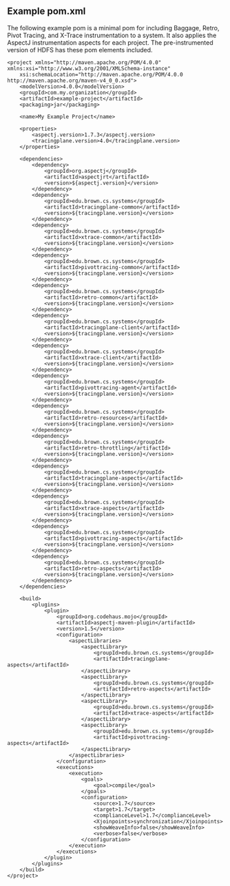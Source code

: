 ## Example pom.xml

The following example pom is a minimal pom for including Baggage, Retro, Pivot Tracing, and X-Trace instrumentation to a system.  It also applies the AspectJ instrumentation aspects for each project.  The pre-instrumented version of HDFS has these pom elements included.

	<project xmlns="http://maven.apache.org/POM/4.0.0" xmlns:xsi="http://www.w3.org/2001/XMLSchema-instance"
	    xsi:schemaLocation="http://maven.apache.org/POM/4.0.0 http://maven.apache.org/maven-v4_0_0.xsd">
	    <modelVersion>4.0.0</modelVersion>
	    <groupId>com.my.organization</groupId>
	    <artifactId>example-project</artifactId>
	    <packaging>jar</packaging>

	    <name>My Example Project</name>

	    <properties>
	        <aspectj.version>1.7.3</aspectj.version>
		   	<tracingplane.version>4.0</tracingplane.version>
		</properties>

		<dependencies>
			<dependency>
				<groupId>org.aspectj</groupId>
				<artifactId>aspectjrt</artifactId>
				<version>${aspectj.version}</version>
			</dependency>
			<dependency>
				<groupId>edu.brown.cs.systems</groupId>
				<artifactId>tracingplane-common</artifactId>
				<version>${tracingplane.version}</version>
			</dependency>
			<dependency>
				<groupId>edu.brown.cs.systems</groupId>
				<artifactId>xtrace-common</artifactId>
				<version>${tracingplane.version}</version>
			</dependency>
			<dependency>
				<groupId>edu.brown.cs.systems</groupId>
				<artifactId>pivottracing-common</artifactId>
				<version>${tracingplane.version}</version>
			</dependency>
			<dependency>
				<groupId>edu.brown.cs.systems</groupId>
				<artifactId>retro-common</artifactId>
				<version>${tracingplane.version}</version>
			</dependency>
			<dependency>
				<groupId>edu.brown.cs.systems</groupId>
				<artifactId>tracingplane-client</artifactId>
				<version>${tracingplane.version}</version>
			</dependency>
			<dependency>
				<groupId>edu.brown.cs.systems</groupId>
				<artifactId>xtrace-client</artifactId>
				<version>${tracingplane.version}</version>
			</dependency>
			<dependency>
				<groupId>edu.brown.cs.systems</groupId>
				<artifactId>pivottracing-agent</artifactId>
				<version>${tracingplane.version}</version>
			</dependency>
			<dependency>
				<groupId>edu.brown.cs.systems</groupId>
				<artifactId>retro-resources</artifactId>
				<version>${tracingplane.version}</version>
			</dependency>
			<dependency>
				<groupId>edu.brown.cs.systems</groupId>
				<artifactId>retro-throttling</artifactId>
				<version>${tracingplane.version}</version>
			</dependency>
			<dependency>
				<groupId>edu.brown.cs.systems</groupId>
				<artifactId>tracingplane-aspects</artifactId>
				<version>${tracingplane.version}</version>
			</dependency>
			<dependency>
				<groupId>edu.brown.cs.systems</groupId>
				<artifactId>xtrace-aspects</artifactId>
				<version>${tracingplane.version}</version>
			</dependency>
			<dependency>
				<groupId>edu.brown.cs.systems</groupId>
				<artifactId>pivottracing-aspects</artifactId>
				<version>${tracingplane.version}</version>
			</dependency>
			<dependency>
				<groupId>edu.brown.cs.systems</groupId>
				<artifactId>retro-aspects</artifactId>
				<version>${tracingplane.version}</version>
			</dependency>
		</dependencies>

	    <build>
			<plugins>
				<plugin>
					<groupId>org.codehaus.mojo</groupId>
					<artifactId>aspectj-maven-plugin</artifactId>
					<version>1.5</version>
					<configuration>
						<aspectLibraries>
							<aspectLibrary>
								<groupId>edu.brown.cs.systems</groupId>
								<artifactId>tracingplane-aspects</artifactId>
							</aspectLibrary>
							<aspectLibrary>
								<groupId>edu.brown.cs.systems</groupId>
								<artifactId>retro-aspects</artifactId>
							</aspectLibrary>
							<aspectLibrary>
								<groupId>edu.brown.cs.systems</groupId>
								<artifactId>xtrace-aspects</artifactId>
							</aspectLibrary>
							<aspectLibrary>
								<groupId>edu.brown.cs.systems</groupId>
								<artifactId>pivottracing-aspects</artifactId>
							</aspectLibrary>
						</aspectLibraries>
					</configuration>
					<executions>
						<execution>
							<goals>
								<goal>compile</goal>
							</goals>
							<configuration>
								<source>1.7</source>
								<target>1.7</target>
								<complianceLevel>1.7</complianceLevel>
								<Xjoinpoints>synchronization</Xjoinpoints>
								<showWeaveInfo>false</showWeaveInfo>
								<verbose>false</verbose>
							</configuration>
						</execution>
					</executions>
				</plugin>
			</plugins>
	    </build>
	</project>
